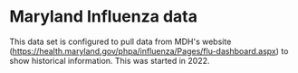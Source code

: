 # Maryland Influenza data
This data set is configured to pull data from MDH's website (https://health.maryland.gov/phpa/influenza/Pages/flu-dashboard.aspx) to show historical information. This was started in 2022. 
